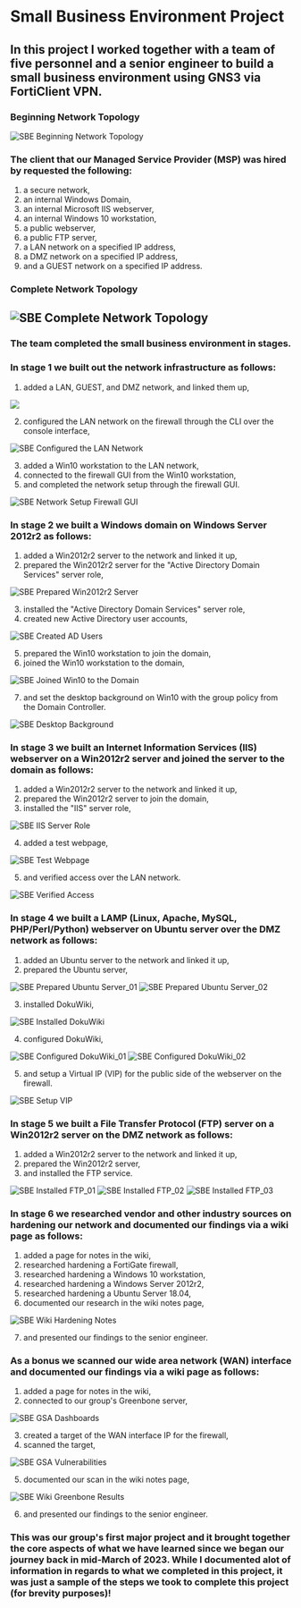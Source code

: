 # Small Business Environment Project
## In this project I worked together with a team of five personnel and a senior engineer to build a small business environment using GNS3 via FortiClient VPN.
### Beginning Network Topology
![SBE Beginning Network Topology](https://github.com/iamroot-GitHub/Small-Business-Environment-Project/blob/a2fc6ae6a7627953cb600a328a8982f625fc734c/Images/SBE_01.png)
### The client that our Managed Service Provider (MSP) was hired by requested the following:
1. a secure network,
2. an internal Windows Domain,
3. an internal Microsoft IIS webserver,
4. an internal Windows 10 workstation,
5. a public webserver,
6. a public FTP server,
7. a LAN network on a specified IP address,
8. a DMZ network on a specified IP address,
9. and a GUEST network on a specified IP address.
### Complete Network Topology
![SBE Complete Network Topology](https://github.com/iamroot-GitHub/Small-Business-Environment-Project/blob/919126fd464dd7e5116256a2d025e637d6a9d3d4/Images/SBE_02.png)
---
### The team completed the small business environment in stages.
### In stage 1 we built out the network infrastructure as follows:
1. added a LAN, GUEST, and DMZ network, and linked them up,

![](https://github.com/iamroot-GitHub/Small-Business-Environment-Project/blob/0963a33103d695a9205395733f17539f7f6947a0/Images/SBE_03.png)

2. configured the LAN network on the firewall through the CLI over the console interface,

![SBE Configured the LAN Network](https://github.com/iamroot-GitHub/Small-Business-Environment-Project/blob/3955adc2f427930985298865819c23472dc5139f/Images/SBE_04.png)

3. added a Win10 workstation to the LAN network,
4. connected to the firewall GUI from the Win10 workstation,
5. and completed the network setup through the firewall GUI.

![SBE Network Setup Firewall GUI](https://github.com/iamroot-GitHub/Small-Business-Environment-Project/blob/7cab93119258ed0c5b261b81c5ba9933e70da87b/Images/SBE_05.png)
### In stage 2 we built a Windows domain on Windows Server 2012r2 as follows:
1. added a Win2012r2 server to the network and linked it up,
2. prepared the Win2012r2 server for the "Active Directory Domain Services" server role,

![SBE Prepared Win2012r2 Server](https://github.com/iamroot-GitHub/Small-Business-Environment-Project/blob/a76e02741b62d6d5f5391688a91c0690180cdb2e/Images/SBE_06.png)

3. installed the "Active Directory Domain Services" server role,
4. created new Active Directory user accounts,

![SBE Created AD Users](https://github.com/iamroot-GitHub/Small-Business-Environment-Project/blob/53474993ac5568dda9dcd59cd504143ed8bc4406/Images/SBE_07.png)

5. prepared the Win10 workstation to join the domain,
6. joined the Win10 workstation to the domain,

![SBE Joined Win10 to the Domain](https://github.com/iamroot-GitHub/Small-Business-Environment-Project/blob/93088cc0d62fee41858fd088e1a2914f7a90a885/Images/SBE_08.png)

7. and set the desktop background on Win10 with the group policy from the Domain Controller.

![SBE Desktop Background](https://github.com/iamroot-GitHub/Small-Business-Environment-Project/blob/c589105101eb736be4de4a9befeb894c73ea46d8/Images/SBE_09.png)
### In stage 3 we built an Internet Information Services (IIS) webserver on a Win2012r2 server and joined the server to the domain as follows:
1. added a Win2012r2 server to the network and linked it up,
2. prepared the Win2012r2 server to join the domain,
3. installed the "IIS" server role,

![SBE IIS Server Role](https://github.com/iamroot-GitHub/Small-Business-Environment-Project/blob/7570a8600b6f0d7844f6f35090818a7298c22576/Images/SBE_10.png)

4. added a test webpage,

![SBE Test Webpage](https://github.com/iamroot-GitHub/Small-Business-Environment-Project/blob/30e78fd6696c7eb3c79d04a83db4282cd8e9b6ee/Images/SBE_11.png)

5. and verified access over the LAN network.

![SBE Verified Access](https://github.com/iamroot-GitHub/Small-Business-Environment-Project/blob/30e78fd6696c7eb3c79d04a83db4282cd8e9b6ee/Images/SBE_11.png)
### In stage 4 we built a LAMP (Linux, Apache, MySQL, PHP/Perl/Python) webserver on Ubuntu server over the DMZ network as follows:
1. added an Ubuntu server to the network and linked it up,
2. prepared the Ubuntu server,

![SBE Prepared Ubuntu Server_01](https://github.com/iamroot-GitHub/Small-Business-Environment-Project/blob/49276f33336505f10d1977e4506c9ccbc840fc3f/Images/SBE_13.png)
![SBE Prepared Ubuntu Server_02](https://github.com/iamroot-GitHub/Small-Business-Environment-Project/blob/2babbdd0f8646d7793106ca4ddf368a020417641/Images/SBE_14.png)

3. installed DokuWiki,

![SBE Installed DokuWiki](https://github.com/iamroot-GitHub/Small-Business-Environment-Project/blob/4f8cce61c751bb82b0473595263d659eb7b047f1/Images/SBE_15.png)

4. configured DokuWiki,

![SBE Configured DokuWiki_01](https://github.com/iamroot-GitHub/Small-Business-Environment-Project/blob/f20d0aa1de61f6926e46abe436f5565dee3ea182/Images/SBE_16.png)
![SBE Configured DokuWiki_02](https://github.com/iamroot-GitHub/Small-Business-Environment-Project/blob/e43d0270bfc65583bbaa049534c530b54b3454b8/Images/SBE_17.png)

5. and setup a Virtual IP (VIP) for the public side of the webserver on the firewall.

![SBE Setup VIP](https://github.com/iamroot-GitHub/Small-Business-Environment-Project/blob/583839e557f73097ce8c757f441a238d7efc03a1/Images/SBE_18.png)
### In stage 5 we built a File Transfer Protocol (FTP) server on a Win2012r2 server on the DMZ network as follows:
1. added a Win2012r2 server to the network and linked it up,
2. prepared the Win2012r2 server,
3. and installed the FTP service.

![SBE Installed FTP_01](https://github.com/iamroot-GitHub/Small-Business-Environment-Project/blob/469b83f9a55e68d6a8a3d666e6b2b48ca2991407/Images/SBE_19.png)
![SBE Installed FTP_02](https://github.com/iamroot-GitHub/Small-Business-Environment-Project/blob/0c3c78cd189dcb46d1ddab3b5412fdf6adb11cd5/Images/SBE_20.png)
![SBE Installed FTP_03](https://github.com/iamroot-GitHub/Small-Business-Environment-Project/blob/dbed51f6c1852486f33b3d97e5dc497f6123aaa3/Images/SBE_21.png)
### In stage 6 we researched vendor and other industry sources on hardening our network and documented our findings via a wiki page as follows:
1. added a page for notes in the wiki,
2. researched hardening a FortiGate firewall,
3. researched hardening a Windows 10 workstation,
4. researched hardening a Windows Server 2012r2,
5. researched hardening a Ubuntu Server 18.04,
6. documented our research in the wiki notes page,

![SBE Wiki Hardening Notes](https://github.com/iamroot-GitHub/Small-Business-Environment-Project/blob/08070bcd9453bff6d82369eb795c93788f819d36/Images/SBE_22.png)

7. and presented our findings to the senior engineer.
### As a bonus we scanned our wide area network (WAN) interface and documented our findings via a wiki page as follows:
1. added a page for notes in the wiki,
2. connected to our group's Greenbone server,

![SBE GSA Dashboards](https://github.com/iamroot-GitHub/Small-Business-Environment-Project/blob/0683bef278d20918c6cb7bc2e3e539048db29e2c/Images/SBE_23.png)

3. created a target of the WAN interface IP for the firewall,
4. scanned the target,

![SBE GSA Vulnerabilities](https://github.com/iamroot-GitHub/Small-Business-Environment-Project/blob/56fe5942e453dc6426b29474bb32fb694e35b725/Images/SBE_24.png)

5. documented our scan in the wiki notes page,

![SBE Wiki Greenbone Results](https://github.com/iamroot-GitHub/Small-Business-Environment-Project/blob/afccf38a155c5305060c469c89b5cda6297d7e7b/Images/SBE_25.png)

6. and presented our findings to the senior engineer.
### This was our group's first major project and it brought together the core aspects of what we have learned since we began our journey back in mid-March of 2023. While I documented alot of information in regards to what we completed in this project, it was just a sample of the steps we took to complete this project (for brevity purposes)!
